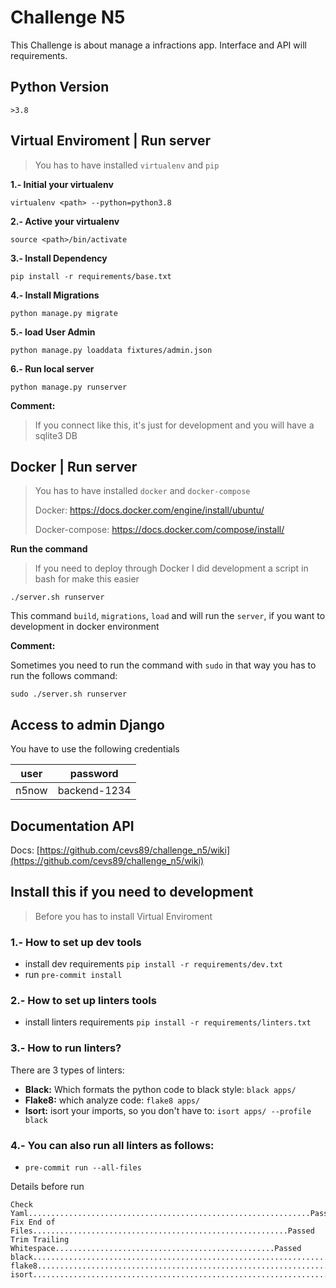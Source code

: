 # Challenge N5
This Challenge is about manage a infractions app. Interface and API will requirements.

## Python Version
`>3.8`


## Virtual Enviroment | Run server
> You has to have installed  `virtualenv` and `pip`

**1.- Initial your virtualenv**

`virtualenv <path> --python=python3.8`

**2.- Active your virtualenv**

`source <path>/bin/activate`

**3.- Install Dependency**

`pip install -r requirements/base.txt`


**4.- Install Migrations**

`python manage.py migrate`


**5.- load User Admin**

`python manage.py loaddata fixtures/admin.json`


**6.- Run local server**

`python manage.py runserver`

**Comment:**

> If you connect like this, it's just for development and you will have a sqlite3 DB


## Docker | Run server
> You has to have installed  `docker` and `docker-compose`
>
> Docker: https://docs.docker.com/engine/install/ubuntu/
>
> Docker-compose: https://docs.docker.com/compose/install/

**Run the command**

>If you need to deploy through Docker I did development a script in bash for make this easier


`./server.sh runserver`

This command `build`, `migrations`, `load` and will run the `server`, if you want to development
in docker environment

**Comment:**

Sometimes you need to run the command with `sudo` in that way you has to run the follows command:

`sudo ./server.sh runserver`


## Access to admin Django

You have to use the following credentials

| user        | password      |
| ------------| --------------|
| n5now       | backend-1234  |

## Documentation API

Docs: [https://github.com/cevs89/challenge_n5/wiki](https://github.com/cevs89/challenge_n5/wiki)


## Install this if you need to development
> Before you has to install Virtual Enviroment

### 1.- How to set up dev tools
* install dev requirements  `pip install -r requirements/dev.txt`
* run  `pre-commit install`

### 2.- How to set up linters tools
* install linters requirements  `pip install -r requirements/linters.txt`

### 3.- How to run linters?
There are 3 types of linters:
* **Black:** Which formats the python code to black style: `black apps/`
* **Flake8:** which analyze code: `flake8 apps/`
* **Isort:** isort your imports, so you don't have to: `isort apps/ --profile black`

### 4.- You can also run all linters as follows:

* `pre-commit run --all-files`

Details before run
```
Check Yaml...............................................................Passed
Fix End of Files.........................................................Passed
Trim Trailing Whitespace.................................................Passed
black....................................................................Passed
flake8...................................................................Passed
isort....................................................................Passed
```

